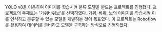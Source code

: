 YOLO v8을 이용하여 이미지를 학습시켜 분류 모델을 만드는 프로젝트를 진행했다. 프로젝트의 주제로는 '가위바위보'를 선택하였다. 
가위, 바위, 보의 이미지를 학습시켜 이를 인식하고 분류할 수 있는 모델을 개발하는 것이 목표였다.
이 프로젝트는 Roboflow를 활용하여 데이터를 준비하고 모델을 구축하는 방식으로 진행되었다.

